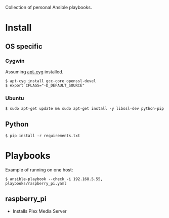 Collection of personal Ansible playbooks.

# Install
## OS specific
### Cygwin
Assuming [apt-cyg](https://github.com/transcode-open/apt-cyg) installed.

    $ apt-cyg install gcc-core openssl-devel
    $ export CFLAGS="-D_DEFAULT_SOURCE"

### Ubuntu
    $ sudo apt-get update && sudo apt-get install -y libssl-dev python-pip

## Python
    $ pip install -r requirements.txt

# Playbooks
Example of running on one host:

    $ ansible-playbook --check -i 192.168.5.55, playbooks/raspberry_pi.yaml 


## raspberry_pi
* Installs Plex Media Server
